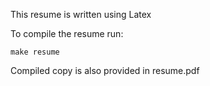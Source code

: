 This resume is written using Latex

To compile the resume run: 

```
make resume

```

Compiled copy is also provided in resume.pdf
